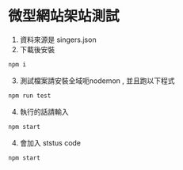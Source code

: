 # 微型網站架站測試

1. 資料來源是 singers.json
2. 下載後安裝

```bash
npm i
```

3. 測試檔案請安裝全域呃nodemon , 並且跑以下程式
```bash
npm run test
```

4. 執行的話請輸入
```bash
npm start
```

4. 會加入 ststus code
```bash
npm start
```